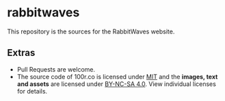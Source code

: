 # rabbitwaves

This repository is the sources for the RabbitWaves website.

## Extras

- Pull Requests are welcome.
- The source code of 100r.co is licensed under [MIT](https://github.com/rekkabell/rabbitwaves/blob/main/LICENSE) and the **images, text and assets** are licensed under [BY-NC-SA 4.0](https://github.com/rekkabell/rabbitwaves/blob/main/LICENSE.by-nc-sa-4.0.md). View individual licenses for details.
